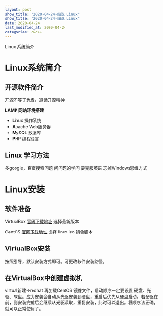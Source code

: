 ```yaml
---
layout: post
show_title: "2020-04-24-细说 Linux"
show_title: "2020-04-24-细说 Linux"
date: 2020-04-24
last_modified_at: 2020-04-24
categories: c&c++
---
```


Linux 系统简介

<!--more-->

# Linux系统简介

## 开源软件简介

开源不等于免费，遵循开源精神

**LAMP 网站环境搭建**
- **L**inux 操作系统
- **A**pache Web服务器
- **M**ySQL 数据库
- **P**HP 编程语言

## Linux 学习方法

多google，百度搜索问题
问问题的学问
要克服英语
忘掉Windows思维方式

# Linux安装

## 软件准备

VirtualBox
[官网下载地址](https://www.virtualbox.org/)
选择最新版本 

CentOS
[官网下载地址](https://www.centos.org/)
选择 linux iso 镜像版本

## VirtualBox安装

按照引导，默认安装方式即可。可更改软件安装路径。

## 在VirtualBox中创建虚拟机
virtual新建->redhat
再加载CentOS 镜像文件，启动顺序一定要设置 硬盘、光驱、软盘。应为安装会自动从光驱安装到硬盘，重启后优先从硬盘启动。若光驱在前，则安装完成后会继续从光驱读取，重复安装，此时可以退出。将顺序该正确，就可以正常使用了。



